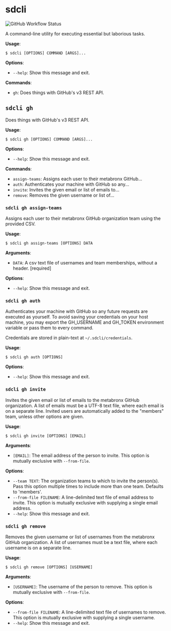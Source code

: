 # sdcli

![GitHub Workflow Status](https://img.shields.io/github/actions/workflow/status/metabronx/sdcli/ci.yaml?label=tests&style=flat-square)

A command-line utility for executing essential but laborious tasks.

**Usage**:

```console
$ sdcli [OPTIONS] COMMAND [ARGS]...
```

**Options**:

* `--help`: Show this message and exit.

**Commands**:

* `gh`: Does things with GitHub's v3 REST API.

## `sdcli gh`

Does things with GitHub's v3 REST API.

**Usage**:

```console
$ sdcli gh [OPTIONS] COMMAND [ARGS]...
```

**Options**:

* `--help`: Show this message and exit.

**Commands**:

* `assign-teams`: Assigns each user to their metabronx GitHub...
* `auth`: Authenticates your machine with GitHub so any...
* `invite`: Invites the given email or list of emails to...
* `remove`: Removes the given username or list of...

### `sdcli gh assign-teams`

Assigns each user to their metabronx GitHub organization team using the
provided CSV.

**Usage**:

```console
$ sdcli gh assign-teams [OPTIONS] DATA
```

**Arguments**:

* `DATA`: A csv text file of usernames and team memberships, without a header.  [required]

**Options**:

* `--help`: Show this message and exit.

### `sdcli gh auth`

Authenticates your machine with GitHub so any future requests are executed as
yourself. To avoid saving your credentials on your host machine, you may export
the GH_USERNAME and GH_TOKEN environment variable or pass them to every command.

Credentials are stored in plain-text at `~/.sdcli/credentials`.

**Usage**:

```console
$ sdcli gh auth [OPTIONS]
```

**Options**:

* `--help`: Show this message and exit.

### `sdcli gh invite`

Invites the given email or list of emails to the metabronx GitHub organization. A
list of emails must be a UTF-8 text file, where each email is on a separate line.
Invited users are automatically added to the "members" team, unless other options
are given.

**Usage**:

```console
$ sdcli gh invite [OPTIONS] [EMAIL]
```

**Arguments**:

* `[EMAIL]`: The email address of the person to invite. This option is mutually exclusive with `--from-file`.

**Options**:

* `--team TEXT`: The organization teams to which to invite the person(s). Pass this option multiple times to include more than one team. Defaults to 'members'.
* `--from-file FILENAME`: A line-delimited text file of email address to invite. This option is mutually exclusive with supplying a single email address.
* `--help`: Show this message and exit.

### `sdcli gh remove`

Removes the given username or list of usernames from the metabronx GitHub
organization. A list of usernames must be a text file, where each username is on a
separate line.

**Usage**:

```console
$ sdcli gh remove [OPTIONS] [USERNAME]
```

**Arguments**:

* `[USERNAME]`: The username of the person to remove. This option is mutually exclusive with `--from-file`.

**Options**:

* `--from-file FILENAME`: A line-delimited text file of usernames to remove. This option is mutually exclusive with supplying a single username.
* `--help`: Show this message and exit.
